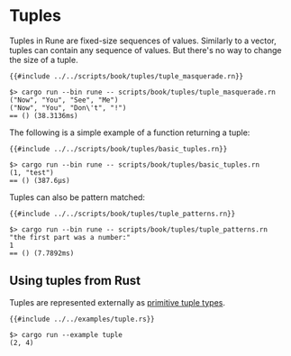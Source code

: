 # Tuples

Tuples in Rune are fixed-size sequences of values. Similarly to a vector, tuples
can contain any sequence of values. But there's no way to change the size of a
tuple.

```rune
{{#include ../../scripts/book/tuples/tuple_masquerade.rn}}
```

```text
$> cargo run --bin rune -- scripts/book/tuples/tuple_masquerade.rn
("Now", "You", "See", "Me")
("Now", "You", "Don\'t", "!")
== () (38.3136ms)
```

The following is a simple example of a function returning a tuple:

```rune
{{#include ../../scripts/book/tuples/basic_tuples.rn}}
```

```text
$> cargo run --bin rune -- scripts/book/tuples/basic_tuples.rn
(1, "test")
== () (387.6µs)
```

Tuples can also be pattern matched:

```rune
{{#include ../../scripts/book/tuples/tuple_patterns.rn}}
```

```text
$> cargo run --bin rune -- scripts/book/tuples/tuple_patterns.rn
"the first part was a number:"
1
== () (7.7892ms)
```

## Using tuples from Rust

Tuples are represented externally as [primitive tuple types].

```rust,noplaypen
{{#include ../../examples/tuple.rs}}
```

```text
$> cargo run --example tuple
(2, 4)
```

[primitive tuple types]: https://doc.rust-lang.org/std/primitive.tuple.html
